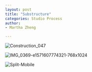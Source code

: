 ```yaml
---
layout: post
title: "Substructure"
categories: Studio Process
author:
- Martha Zheng

---
```

![Construction_047](https://user-images.githubusercontent.com/90550813/135224584-4aadf583-e6f9-4b4e-ae1d-5d0bc4b5a1bd.jpg)

![IMG_0369-e1571607774321-768x1024](https://user-images.githubusercontent.com/90550813/135224609-eba24c98-cbd0-404e-81cd-33112b776f88.jpg)

![Split-Mobile](https://user-images.githubusercontent.com/90550813/135224737-9a3eb5e1-697f-4e6b-a8bc-b50e79c41081.jpg)
